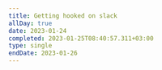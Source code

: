 ```yaml
---
title: Getting hooked on slack
allDay: true
date: 2023-01-24
completed: 2023-01-25T08:40:57.311+03:00
type: single
endDate: 2023-01-26
---
```

